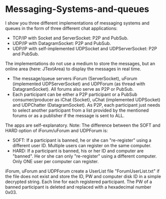 # Messaging-Systems-and-queues
I show you three different implementations of messaging systems and queues in the form of three different chat applications:
- TCP/IP with Socket and ServerSocket: P2P and PubSub.
- UDP/IP with DatagramSocket: P2P and PubSub.
- UDP/IP with self-implemented UDPSocket and UDPServerSocket: P2P and PubSub.

The implementations do not use a medium to store the messages, but an online area (here: JTextArea) to display the messages in real time.
- The message/queue servers iForum (ServerSocket), uForum (implemented UDPServerSocket) and UDPForum (as thread with DatagramSocket). All forums also serve as P2P or PubSub.
- Each participant can be either a P2P participant or a PubSub consumer/producer as iChat (Socket), uChat (implemented UDPSocket) and UDPChatter (DatagramSocket). As P2P, each participant just needs to select another participant from a list provided by the mentioned forums or as a publisher if the message is sent to ALL.

The apps are self-explanatory.
Note: The difference between the SOFT and HARD option of iForum/uForum and UDPForum is:
- SOFT: If a participant is banned, he or she can "re-register" using a different user ID. Multiple users can register on the same computer.
- HARD: If a participant is banned, his or her ID and computer are "banned". He or she can only "re-register" using a different computer. Only ONE user per computer can register.

iForum, uForum and UDPForum create a UserList file "ForumUserList.txt" if the file does not exist and store the ID, PW and computer disk ID in a simple decrypted string. Each line for each registered participant. The PW of a banned participant is deleted and replaced with a hexadecimal number 0x03.
